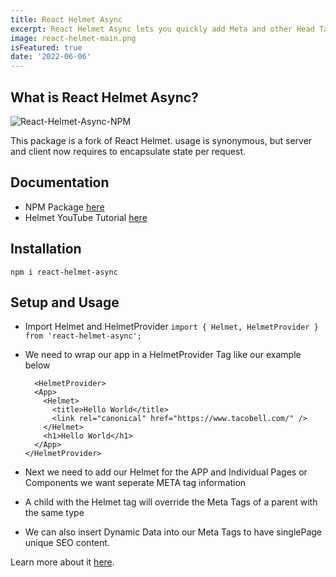 ```yaml
---
title: React Helmet Async
excerpt: React Helmet Async lets you quickly add Meta and other Head Tags to your Single Page React Application
image: react-helmet-main.png
isFeatured: true
date: '2022-06-06'
---
```


## What is React Helmet Async?

![React-Helmet-Async-NPM](Flutter-main.png)

This package is a fork of React Helmet. <Helmet> usage is synonymous, but server and client now requires <HelmetProvider> to encapsulate state per request.

## Documentation

- NPM Package [here](https://www.npmjs.com/package/react-helmet-async)
- Helmet YouTube Tutorial [here](https://www.youtube.com/watch?v=iAbtNdgjn2Y&t=215s)

## Installation

`npm i react-helmet-async`

## Setup and Usage

- Import Helmet and HelmetProvider
  `import { Helmet, HelmetProvider } from 'react-helmet-async';`
- We need to wrap our app in a HelmetProvider Tag like our example below

  ```
    <HelmetProvider>
    <App>
      <Helmet>
        <title>Hello World</title>
        <link rel="canonical" href="https://www.tacobell.com/" />
      </Helmet>
      <h1>Hello World</h1>
    </App>
  </HelmetProvider>
  ```

- Next we need to add our Helmet for the APP and Individual Pages or Components we want seperate META tag information
- A child with the Helmet tag will override the Meta Tags of a parent with the same type
- We can also insert Dynamic Data into our Meta Tags to have singlePage unique SEO content.

Learn more about it [here](https://www.npmjs.com/package/react-helmet-async).
